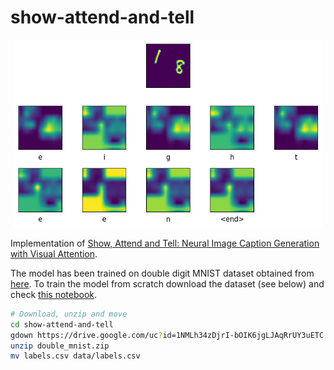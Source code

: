 # show-attend-and-tell
<!-- markdownlint-disable MD033 MD045 -->

<p align="center">
  <img src=nice_18.png height="300"/>
</p>

Implementation of [Show, Attend and Tell: Neural Image Caption Generation with Visual Attention](https://arxiv.org/pdf/1502.03044).

The model has been trained on double digit MNIST dataset obtained from [here](https://github.com/shaohua0116/MultiDigitMNIST). To train the model from scratch download the dataset (see below) and check [this notebook](https://github.com/souvikshanku/show-attend-and-tell/blob/main/train_and_viz.ipynb).

```bash
# Download, unzip and move
cd show-attend-and-tell
gdown https://drive.google.com/uc?id=1NMLh34zDjrI-bOIK6jgLJAqRrUY3uETC
unzip double_mnist.zip
mv labels.csv data/labels.csv
```
